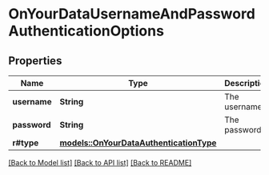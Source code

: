 # OnYourDataUsernameAndPasswordAuthenticationOptions

## Properties

Name | Type | Description | Notes
------------ | ------------- | ------------- | -------------
**username** | **String** | The username. | 
**password** | **String** | The password. | 
**r#type** | [**models::OnYourDataAuthenticationType**](OnYourDataAuthenticationType.md) |  | 

[[Back to Model list]](../README.md#documentation-for-models) [[Back to API list]](../README.md#documentation-for-api-endpoints) [[Back to README]](../README.md)


